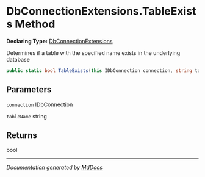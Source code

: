 ﻿# DbConnectionExtensions.TableExists Method

**Declaring Type:** [DbConnectionExtensions](../index.md)

Determines if a table with the specified name exists in the underlying database

```csharp
public static bool TableExists(this IDbConnection connection, string tableName);
```

## Parameters

`connection`  IDbConnection

`tableName`  string

## Returns

bool

___

*Documentation generated by [MdDocs](https://github.com/ap0llo/mddocs)*
